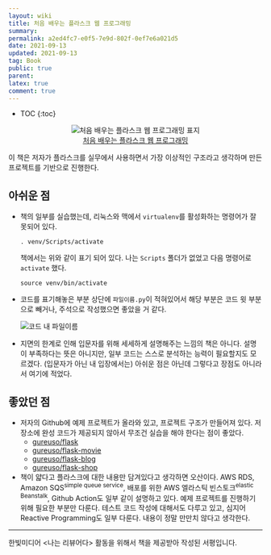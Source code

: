 ```yaml
---
layout: wiki
title: 처음 배우는 플라스크 웹 프로그래밍
summary: 
permalink: a2ed4fc7-e0f5-7e9d-802f-0ef7e6a021d5
date: 2021-09-13
updated: 2021-09-13
tag: Book 
public: true
parent: 
latex: true
comment: true
---
```


* TOC
{:toc}

<p align="center">
<img alt="처음 배우는 플라스크 웹 프로그래밍 표지" src="/assets/flask/flask-book.jpg"> <br />
<a href="https://www.hanbit.co.kr/store/books/look.php?p_code=B9575488572">처음 배우는 플라스크 웹 프로그래밍</a>
</p>

이 책은 저자가 플라스크를 실무에서 사용하면서 가장 이상적인 구조라고 생각하며 만든 프로젝트를 기반으로 진행한다.


## 아쉬운 점

- 책의 일부를 실습했는데, 리눅스와 맥에서 `virtualenv`를 활성화하는 명령어가 잘못되어 있다.
    ```
	. venv/Scripts/activate
    ```

    책에서는 위와 같이 표기 되어 있다. 나는 `Scripts` 폴더가 없었고 다음 명령어로 `activate` 했다.

    ```
    source venv/bin/activate
    ```

- 코드를 표기해놓은 부분 상단에 `파일이름.py`이 적혀있어서 해당 부분은 코드 윗 부분으로 빼거나, 주석으로 작성했으면 좋았을 거 같다.

    ![코드 내 파일이름](filename.jpg)
- 지면의 한계로 인해 입문자를 위해 세세하게 설명해주는 느낌의 책은 아니다. 설명이 부족하다는 뜻은 아니지만, 일부 코드는 스스로 분석하는 능력이 필요할지도 모르겠다. (입문자가 아닌 내 입장에서는) 아쉬운 점은 아닌데 그렇다고 장점도 아니라서 여기에 적었다.

## 좋았던 점

- 저자의 Github에 예제 프로젝트가 올라와 있고, 프로젝트 구조가 만들어져 있다. 저장소에 완성 코드가 제공되지 않아서 무조건 실습을 해야 한다는 점이 좋았다.
  - [gureuso/flask](https://github.com/gureuso/flask)
  - [gureuso/flask-movie](https://github.com/gureuso/flask-movie)
  - [gureuso/flask-blog](https://github.com/gureuso/flask-blog)
  - [gureuso/flask-shop](https://github.com/gureuso/flask-shop)
- 책이 얇다고 플라스크에 대한 내용만 담겨있다고 생각하면 오산이다. AWS RDS, Amazon SQS<sup>simple queue service</sup>, 배포를 위한 AWS 엘라스틱 빈스토크<sup>elastic Beanstalk</sup>, Github Action도 일부 같이 설명하고 있다. 예제 프로젝트를 진행하기 위해 필요한 부분만 다룬다. 테스트 코드 작성에 대해서도 다루고 있고, 심지어 Reactive Programming도 일부 다룬다. 내용이 정말 만만치 않다고 생각한다. 

---

한빛미디어 <나는 리뷰어다\> 활동을 위해서 책을 제공받아 작성된 서평입니다.
